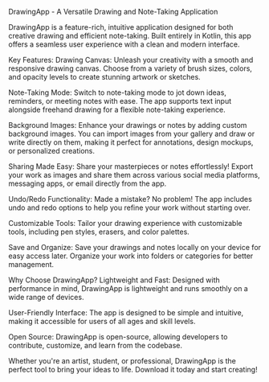 DrawingApp - A Versatile Drawing and Note-Taking Application

DrawingApp is a feature-rich, intuitive application designed for both creative drawing and efficient note-taking. Built entirely in Kotlin, this app offers a seamless user experience with a clean and modern interface.

Key Features:
Drawing Canvas: Unleash your creativity with a smooth and responsive drawing canvas. Choose from a variety of brush sizes, colors, and opacity levels to create stunning artwork or sketches.

Note-Taking Mode: Switch to note-taking mode to jot down ideas, reminders, or meeting notes with ease. The app supports text input alongside freehand drawing for a flexible note-taking experience.

Background Images: Enhance your drawings or notes by adding custom background images. You can import images from your gallery and draw or write directly on them, making it perfect for annotations, design mockups, or personalized creations.

Sharing Made Easy: Share your masterpieces or notes effortlessly! Export your work as images and share them across various social media platforms, messaging apps, or email directly from the app.

Undo/Redo Functionality: Made a mistake? No problem! The app includes undo and redo options to help you refine your work without starting over.

Customizable Tools: Tailor your drawing experience with customizable tools, including pen styles, erasers, and color palettes.

Save and Organize: Save your drawings and notes locally on your device for easy access later. Organize your work into folders or categories for better management.

Why Choose DrawingApp?
Lightweight and Fast: Designed with performance in mind, DrawingApp is lightweight and runs smoothly on a wide range of devices.

User-Friendly Interface: The app is designed to be simple and intuitive, making it accessible for users of all ages and skill levels.

Open Source: DrawingApp is open-source, allowing developers to contribute, customize, and learn from the codebase.

Whether you're an artist, student, or professional, DrawingApp is the perfect tool to bring your ideas to life. Download it today and start creating!
